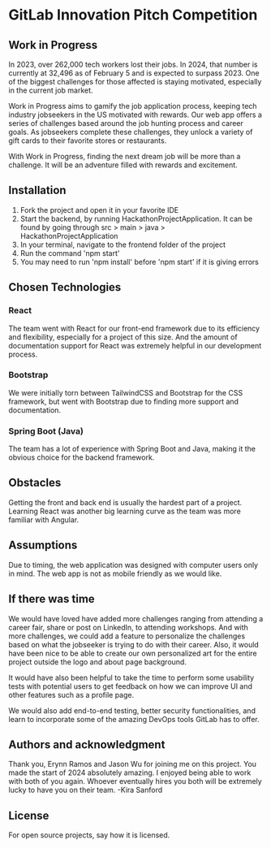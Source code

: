 # GitLab Innovation Pitch Competition



## Work in Progress

In 2023, over 262,000 tech workers lost their jobs. In 2024, that number is currently at 32,496 as of February 5 and is expected to surpass 2023. One of the biggest challenges for those affected is staying motivated, especially in the current job market.

Work in Progress aims to gamify the job application process, keeping tech industry jobseekers in the US motivated with rewards. Our web app offers a series of challenges based around the job hunting process and career goals. As jobseekers complete these challenges, they unlock a variety of gift cards to their favorite stores or restaurants.

With Work in Progress, finding the next dream job will be more than a challenge. It will be an adventure filled with rewards and excitement.

## Installation
1. Fork the project and open it in your favorite IDE
2. Start the backend, by running HackathonProjectApplication. It can be found by going through src > main > java > HackathonProjectApplication
3. In your terminal, navigate to the frontend folder of the project
4. Run the command 'npm start'
5. You may need to run 'npm install' before 'npm start' if it is giving errors

## Chosen Technologies
### React
The team went with React for our front-end framework due to its efficiency and flexibility, especially for a project of this size. And the amount of documentation support for React was extremely helpful in our development process. 

### Bootstrap
We were initially torn between TailwindCSS and Bootstrap for the CSS framework, but went with Bootstrap due to finding more support and documentation.

### Spring Boot (Java)
The team has a lot of experience with Spring Boot and Java, making it the obvious choice for the backend framework.

## Obstacles
Getting the front and back end is usually the hardest part of a project. Learning React was another big learning curve as the team was more familiar with Angular.

## Assumptions
Due to timing, the web application was designed with computer users only in mind. The web app is not as mobile friendly as we would like.

## If there was time
We would have loved have added more challenges ranging from attending a career fair, share or post on LinkedIn, to attending workshops. And with more challenges, we could add a feature to personalize the challenges based on what the jobseeker is trying to do with their career. Also, it would have been nice to be able to create our own personalized art for the entire project outside the logo and about page background.

It would have also been helpful to take the time to perform some usability tests with potential users to get feedback on how we can improve UI and other features such as a profile page.

We would also add end-to-end testing, better security functionalities, and learn to incorporate some of the amazing DevOps tools GitLab has to offer.

## Authors and acknowledgment
Thank you, Erynn Ramos and Jason Wu for joining me on this project. You made the start of 2024 absolutely amazing. I enjoyed being able to work with both of you again. Whoever eventually hires you both will be extremely lucky to have you on their team. -Kira Sanford

## License
For open source projects, say how it is licensed.